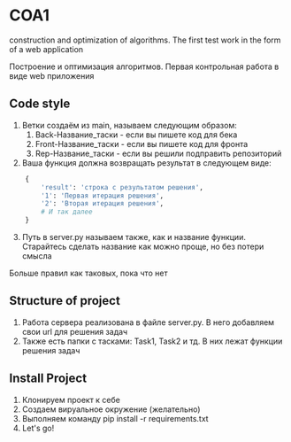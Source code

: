 # COA1
construction and optimization of algorithms. The first test work in the form of a web application

Построение и оптимизация алгоритмов. Первая контрольная работа в виде web приложения

## Code style

1. Ветки создаём из main, называем следующим образом:
   1. Back-Название_таски - если вы пишете код для бека
   2. Front-Название_таски - если вы пишете код для фронта
   3. Rep-Название_таски - если вы решили подправить репозиторий
2. Ваша функция должна возвращать результат в следующем виде:
```Python
    { 
        'result': 'строка с результатом решения',
        '1': 'Первая итерация решения',
        '2': 'Вторая итерация решения',
        # И так далее
    }
```
3. Путь в server.py называем также, как и название функции. 
Старайтесь сделать название как можно проще, но без потери смысла


Больше правил как таковых, пока что нет

## Structure of project

1. Работа сервера реализована в файле server.py. В него добавляем свои url для решения задач
2. Также есть папки с тасками: Task1, Task2 и тд. В них лежат функции решения задач


## Install Project

1. Клонируем проект к себе
2. Создаем вируальное окружение (желательно)
3. Выполняем команду pip install -r requirements.txt
4. Let's go!